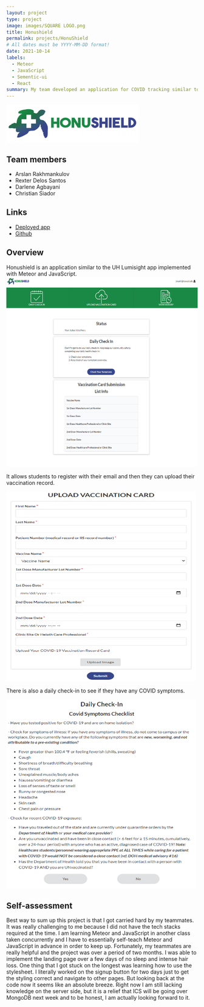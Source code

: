 ```yaml
---
layout: project
type: project
image: images/SQUARE LOGO.png
title: Honushield
permalink: projects/HonuShield
# All dates must be YYYY-MM-DD format!
date: 2021-10-14
labels:
  - Meteor
  - JavaScript
  - Sementic-ui
  - React
summary: My team developed an application for COVID tracking similar to UH Lumisight.
---
```

                           
<img class="" src="../images/FULL_LOGO.png" width="350" height="100">

## Team members
- Arslan Rakhmankulov
- Rexter Delos Santos
- Darlene Agbayani
- Christian Siador

## Links
- [Deployed app](https://honushield.meteorapp.com/#/)
- [Github](https://github.com/darleneagbayani/ICS491)

## Overview
Honushield is an application similar to the UH Lumisight app implemented with Meteor and JavaScript. 
<img class="right float" src="../images/honuhome.png" width="700" height="500">

It allows students to register with their email and then they can upload their vaccination record.

<img class="centered" src="../images/uploadV.png" width="500" height="500">

There is also a daily check-in to see if they have any COVID symptoms.

<img class="centered" src="../images/checkin.png" width="500" height="500">

## Self-assessment
Best way to sum up this project is that I got carried hard by my teammates. It was really challenging to me because I did not have the tech stacks required at the time. I am learning Meteor and JavaScript in another class taken concurrently and I have to essentially self-teach Meteor and JavaScript in advance in order to keep up. Fortunately, my teammates are really helpful and the project was over a period of two months. I was able to implement the landing page over a few days of no sleep and intense hair loss. One thing that I got stuck on the longest was learning how to use the stylesheet. I literally worked on the signup button for two days just to get the styling correct and navigate to other pages. But looking back at the code now it seems like an absolute breeze. Right now I am still lacking knowledge on the server side, but it is a relief that ICS will be going over MongoDB next week and to be honest, I am actually looking forward to it.




  
